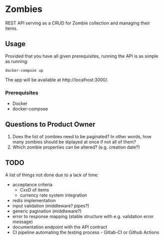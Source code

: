 # Zombies

REST API serving as a CRUD for Zombie collection and managing their items.

## Usage

Provided that you have all given prerequisites, running the API is as simple as running:

```
docker-compose up
```

The app will be available at http://localhost:3000/.

### Prerequisites

* Docker
* docker-compose

## Questions to Product Owner

1. Does the list of zombies need to be paginated? In other words, how many zombies should be diplayed at once if not all of them?
1. Which zombie properties can be altered? (e.g. creation date?)

## TODO

A list of things not done due to a lack of time:

* acceptance criteria
  * CxxD of items
  * currency rate system integration
* redis implementation
* input validation (middleware? pipes?)
* generic pagination (middleware?)
* error to response mapping (stable structure with e.g. validation error message)
* documentation endpoint with the API contract
* CI pipeline automating the testing process - Gitlab-CI or Github Actions

